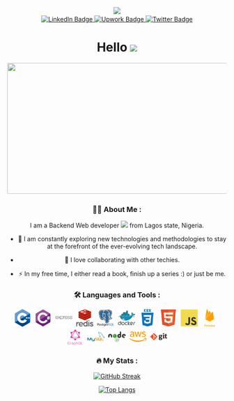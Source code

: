 
<div id="header" align="center">
<img src ="https://media.giphy.com/media/v1.Y2lkPTc5MGI3NjExM2E5MDAzY2Q4NDdmNzY0YjZkMjVlMjY2YWNmMGU1MmYwYTBhNGUyNSZlcD12MV9pbnRlcm5hbF9naWZzX2dpZklkJmN0PXM/M9gbBd9nbDrOTu1Mqx/giphy.gif"/>
 
 <div id="badges">
  <a href="https://www.linkedin.com/in/eniola-caleb-olagbegi-2609272a4/">
    <img src="https://img.shields.io/badge/LinkedIn-blue?style=for-the-badge&logo=linkedin&logoColor=white" alt="LinkedIn Badge"/>
  </a>
   <a href="upwork.com/freelancers/~018992f035cd4986de">
  <img src="https://img.shields.io/badge/Upwork-green?style=for-the-badge&logo=upwork&logoColor=white" alt="Upwork Badge"/>
</a>
  <a href="https://x.com/Calebiishim">
    <img src="https://img.shields.io/badge/Twitter-blue?style=for-the-badge&logo=twitter&logoColor=white" alt="Twitter Badge"/>
  </a>
</div>
 
 <h1>
  Hello
  <img src="https://tenor.com/view/oh-yeah-mochi-peach-cat-corean-gif-5768447533015186101" width="30px"/>
</h1>
 
 <div align="center">
  <img src="https://i.giphy.com/media/v1.Y2lkPTc5MGI3NjExMmc5czduZHByMGpuaTZpZGFqZDdxcXE4ZmpocGNxYnV2bW0xbnFqcyZlcD12MV9pbnRlcm5hbF9naWZfYnlfaWQmY3Q9Zw/vohOR29F78sGk/giphy.gif" width="600" height="300"/>
</div>
 
### :man_technologist: About Me :
 I am a Backend Web developer <img src="https://media.giphy.com/media/WUlplcMpOCEmTGBtBW/giphy.gif" width="30"> from Lagos state, Nigeria.
 
 - :telescope: I am constantly exploring new technologies and methodologies to stay at the forefront of the ever-evolving tech landscape.

- :seedling: I love collaborating with other techies.

- :zap: In my free time, I either read a book, finish up a series :) or just be me.

 
 ### :hammer_and_wrench: Languages and Tools :
 
 <div>
   <img src="https://github.com/devicons/devicon/blob/master/icons/cplusplus/cplusplus-original.svg" title="C++" alt="C++" width="40" height="40"/>&nbsp;
<img src="https://github.com/devicons/devicon/blob/master/icons/csharp/csharp-original.svg" title="C#" alt="C#" width="40" height="40"/>&nbsp;
   <img src="https://github.com/devicons/devicon/blob/master/icons/express/express-original-wordmark.svg" title="Express.js" alt="Express.js" width="40" height="40"/>&nbsp;
   <img src="https://github.com/devicons/devicon/blob/master/icons/redis/redis-original-wordmark.svg" title="Redis" alt="Redis" width="40" height="40"/>&nbsp;
 <img src="https://github.com/devicons/devicon/blob/master/icons/postgresql/postgresql-original-wordmark.svg" title="PostgreSQL" alt="PostgreSQL" width="40" height="40"/>&nbsp;
 <img src="https://github.com/devicons/devicon/blob/master/icons/docker/docker-original-wordmark.svg" title="Docker" alt="Docker" width="40" height="40"/>&nbsp;
  <img src="https://github.com/devicons/devicon/blob/master/icons/css3/css3-plain-wordmark.svg"  title="CSS3" alt="CSS" width="40" height="40"/>&nbsp;
  <img src="https://github.com/devicons/devicon/blob/master/icons/html5/html5-original.svg" title="HTML5" alt="HTML" width="40" height="40"/>&nbsp;
  <img src="https://github.com/devicons/devicon/blob/master/icons/javascript/javascript-original.svg" title="JavaScript" alt="JavaScript" width="40" height="40"/>&nbsp;
  <img src="https://github.com/devicons/devicon/blob/master/icons/firebase/firebase-plain-wordmark.svg" title="Firebase" alt="Firebase" width="40" height="40"/>&nbsp;
 <img src="https://github.com/devicons/devicon/blob/master/icons/graphql/graphql-original-wordmark.svg" title="GraphQL" alt="GraphQL" width="40" height="40"/>&nbsp;
  <img src="https://github.com/devicons/devicon/blob/master/icons/mysql/mysql-original-wordmark.svg" title="MySQL"  alt="MySQL" width="40" height="40"/>&nbsp;
  <img src="https://github.com/devicons/devicon/blob/master/icons/nodejs/nodejs-original-wordmark.svg" title="NodeJS" alt="NodeJS" width="40" height="40"/>&nbsp;
  <img src="https://github.com/devicons/devicon/blob/master/icons/amazonwebservices/amazonwebservices-plain-wordmark.svg" title="AWS" alt="AWS" width="40" height="40"/>&nbsp;
  <img src="https://github.com/devicons/devicon/blob/master/icons/git/git-original-wordmark.svg" title="Git" **alt="Git" width="40" height="40"/>
</div>


### :fire: My Stats :
[![GitHub Streak](http://github-readme-streak-stats.herokuapp.com?user=eni21-star&theme=dark&background=000000)](https://git.io/streak-stats)
 
 [![Top Langs](https://github-readme-stats.vercel.app/api/top-langs/?username=eni21-star&layout=compact&theme=vision-friendly-dark)](https://github.com/anuraghazra/github-readme-stats)
 




 

 
 </div>
 
